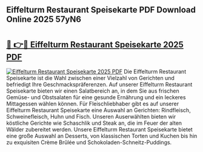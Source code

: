 ## Eiffelturm Restaurant Speisekarte PDF Download Online 2025 57yN6

# <h2><a href="http://gc7f2ix.nevu.top/?p=Eiffelturm+Restaurant+Speisekarte">🔗 👉🔴 Eiffelturm Restaurant Speisekarte 2025 PDF</a></h2>

[![Eiffelturm Restaurant Speisekarte 2025 PDF](https://i.imgur.com/dBaPXMq.png)](http://gc7f2ix.nevu.top/?p=Eiffelturm+Restaurant+Speisekarte)
Die Eiffelturm Restaurant Speisekarte ist die Wahl zwischen einer Vielzahl von Gerichten und befriedigt Ihre Geschmackspräferenzen. Auf unserer Eiffelturm Restaurant Speisekarte bieten wir einen Salatbereich an, in dem Sie aus frischen Gemüse- und Obstsalaten für eine gesunde Ernährung und ein leckeres Mittagessen wählen können. Für Fleischliebhaber gibt es auf unserer Eiffelturm Restaurant Speisekarte eine Auswahl an Gerichten: Rindfleisch, Schweinefleisch, Huhn und Fisch. Unseren Auserwählten bieten wir köstliche Gerichte wie Schaschlik und Steak an, die im Feuer der alten Wälder zubereitet werden. Unsere Eiffelturm Restaurant Speisekarte bietet eine große Auswahl an Desserts, von klassischen Torten und Kuchen bis hin zu exquisiten Crème Brûlée und Schokoladen-Schneitz-Puddings.
